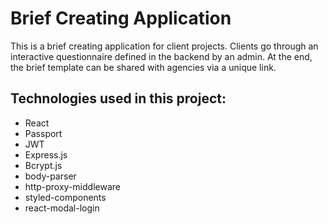 # Brief Creating Application

This is a brief creating application for client projects. Clients go through an interactive questionnaire defined in the backend by an admin. At the end, the brief template can be shared with agencies via a unique link.

## Technologies used in this project:

- React
- Passport
- JWT
- Express.js
- Bcrypt.js
- body-parser
- http-proxy-middleware
- styled-components
- react-modal-login
